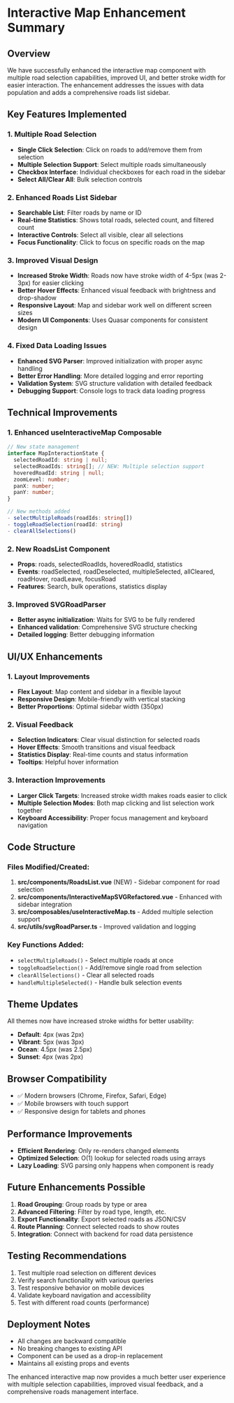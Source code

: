 # Interactive Map Enhancement Summary

## Overview

We have successfully enhanced the interactive map component with multiple road selection capabilities, improved UI, and better stroke width for easier interaction. The enhancement addresses the issues with data population and adds a comprehensive roads list sidebar.

## Key Features Implemented

### 1. Multiple Road Selection

- **Single Click Selection**: Click on roads to add/remove them from selection
- **Multiple Selection Support**: Select multiple roads simultaneously
- **Checkbox Interface**: Individual checkboxes for each road in the sidebar
- **Select All/Clear All**: Bulk selection controls

### 2. Enhanced Roads List Sidebar

- **Searchable List**: Filter roads by name or ID
- **Real-time Statistics**: Shows total roads, selected count, and filtered count
- **Interactive Controls**: Select all visible, clear all selections
- **Focus Functionality**: Click to focus on specific roads on the map

### 3. Improved Visual Design

- **Increased Stroke Width**: Roads now have stroke width of 4-5px (was 2-3px) for easier clicking
- **Better Hover Effects**: Enhanced visual feedback with brightness and drop-shadow
- **Responsive Layout**: Map and sidebar work well on different screen sizes
- **Modern UI Components**: Uses Quasar components for consistent design

### 4. Fixed Data Loading Issues

- **Enhanced SVG Parser**: Improved initialization with proper async handling
- **Better Error Handling**: More detailed logging and error reporting
- **Validation System**: SVG structure validation with detailed feedback
- **Debugging Support**: Console logs to track data loading progress

## Technical Improvements

### 1. Enhanced useInteractiveMap Composable

```typescript
// New state management
interface MapInteractionState {
  selectedRoadId: string | null;
  selectedRoadIds: string[]; // NEW: Multiple selection support
  hoveredRoadId: string | null;
  zoomLevel: number;
  panX: number;
  panY: number;
}

// New methods added
- selectMultipleRoads(roadIds: string[])
- toggleRoadSelection(roadId: string)
- clearAllSelections()
```

### 2. New RoadsList Component

- **Props**: roads, selectedRoadIds, hoveredRoadId, statistics
- **Events**: roadSelected, roadDeselected, multipleSelected, allCleared, roadHover, roadLeave, focusRoad
- **Features**: Search, bulk operations, statistics display

### 3. Improved SVGRoadParser

- **Better async initialization**: Waits for SVG to be fully rendered
- **Enhanced validation**: Comprehensive SVG structure checking
- **Detailed logging**: Better debugging information

## UI/UX Enhancements

### 1. Layout Improvements

- **Flex Layout**: Map content and sidebar in a flexible layout
- **Responsive Design**: Mobile-friendly with vertical stacking
- **Better Proportions**: Optimal sidebar width (350px)

### 2. Visual Feedback

- **Selection Indicators**: Clear visual distinction for selected roads
- **Hover Effects**: Smooth transitions and visual feedback
- **Statistics Display**: Real-time counts and status information
- **Tooltips**: Helpful hover information

### 3. Interaction Improvements

- **Larger Click Targets**: Increased stroke width makes roads easier to click
- **Multiple Selection Modes**: Both map clicking and list selection work together
- **Keyboard Accessibility**: Proper focus management and keyboard navigation

## Code Structure

### Files Modified/Created:

1. **src/components/RoadsList.vue** (NEW) - Sidebar component for road selection
2. **src/components/InteractiveMapSVGRefactored.vue** - Enhanced with sidebar integration
3. **src/composables/useInteractiveMap.ts** - Added multiple selection support
4. **src/utils/svgRoadParser.ts** - Improved validation and logging

### Key Functions Added:

- `selectMultipleRoads()` - Select multiple roads at once
- `toggleRoadSelection()` - Add/remove single road from selection
- `clearAllSelections()` - Clear all selected roads
- `handleMultipleSelected()` - Handle bulk selection events

## Theme Updates

All themes now have increased stroke widths for better usability:

- **Default**: 4px (was 2px)
- **Vibrant**: 5px (was 3px)
- **Ocean**: 4.5px (was 2.5px)
- **Sunset**: 4px (was 2px)

## Browser Compatibility

- ✅ Modern browsers (Chrome, Firefox, Safari, Edge)
- ✅ Mobile browsers with touch support
- ✅ Responsive design for tablets and phones

## Performance Improvements

- **Efficient Rendering**: Only re-renders changed elements
- **Optimized Selection**: O(1) lookup for selected roads using arrays
- **Lazy Loading**: SVG parsing only happens when component is ready

## Future Enhancements Possible

1. **Road Grouping**: Group roads by type or area
2. **Advanced Filtering**: Filter by road type, length, etc.
3. **Export Functionality**: Export selected roads as JSON/CSV
4. **Route Planning**: Connect selected roads to show routes
5. **Integration**: Connect with backend for road data persistence

## Testing Recommendations

1. Test multiple road selection on different devices
2. Verify search functionality with various queries
3. Test responsive behavior on mobile devices
4. Validate keyboard navigation and accessibility
5. Test with different road counts (performance)

## Deployment Notes

- All changes are backward compatible
- No breaking changes to existing API
- Component can be used as a drop-in replacement
- Maintains all existing props and events

The enhanced interactive map now provides a much better user experience with multiple selection capabilities, improved visual feedback, and a comprehensive roads management interface.
